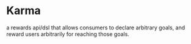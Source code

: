 # Karma
a rewards api/dsl that allows consumers to declare arbitrary goals, and reward users arbitrarily for reaching those goals. 
